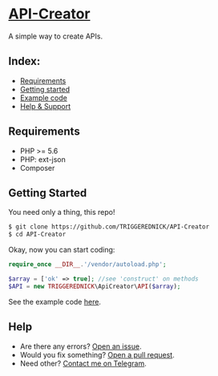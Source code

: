 # [API-Creator](https://github.com/Neneone/API-Creator)
A simple way to create APIs.

## Index:
- [Requirements](#requirements)
- [Getting started](#getting-started)
- [Example code](https://github.com/TRIGGEREDNICK/API-Creator/blob/master/example.php)
- [Help & Support](#help)

## Requirements
- PHP >= 5.6
- PHP: ext-json
- Composer

## Getting Started
You need only a thing, this repo!
```bash
$ git clone https://github.com/TRIGGEREDNICK/API-Creator
$ cd API-Creator
```
Okay, now you can start coding:
```php
require_once __DIR__.'/vendor/autoload.php';

$array = ['ok' => true]; //see 'construct' on methods
$API = new TRIGGEREDNICK\ApiCreator\API($array);
```
See the example code [here](https://github.com/TRIGGEREDNICK/API-Creator/blob/master/example.php).

## Help
* Are there any errors? [Open an issue](https://github.com/TRIGGEREDNICK/API-Creator/issues).
* Would you fix something? [Open a pull request](https://github.com/TRIGGEREDNICK/API-Creator/pulls).
* Need other? [Contact me on Telegram](https://t.me/TRIGGEREDNICK).